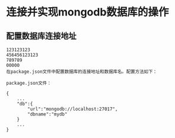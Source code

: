 # 连接并实现mongodb数据库的操作

## 配置数据库连接地址

    123123123
    456456123123
    789789
    00000
    在package.json文件中配置数据库的连接地址和数据库名。配置方法如下：

    package.json文件：

    {
        ...
        "db":{
            "url":"mongodb://localhost:27017",
            "dbname":"mydb"
        }
        ...
    }
